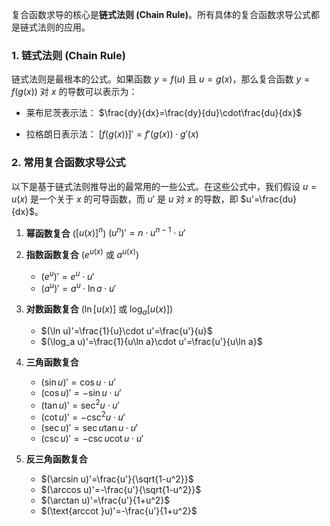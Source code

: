 复合函数求导的核心是**链式法则 (Chain Rule)**。所有具体的复合函数求导公式都是链式法则的应用。

### 1. 链式法则 (Chain Rule)

链式法则是最根本的公式。如果函数 $y=f(u)$ 且 $u=g(x)$，那么复合函数 $y=f(g(x))$ 对 $x$ 的导数可以表示为：

*   莱布尼茨表示法：
    $\frac{dy}{dx}=\frac{dy}{du}\cdot\frac{du}{dx}$

*   拉格朗日表示法：
    $[f(g(x))]'=f'(g(x))\cdot g'(x)$

### 2. 常用复合函数求导公式

以下是基于链式法则推导出的最常用的一些公式。在这些公式中，我们假设 $u=u(x)$ 是一个关于 $x$ 的可导函数，而 $u'$ 是 $u$ 对 $x$ 的导数，即 $u'=\frac{du}{dx}$。

1.  **幂函数复合** ($[u(x)]^n$)
    $(u^n)'=n\cdot u^{n-1}\cdot u'$

2.  **指数函数复合** ($e^{u(x)}$ 或 $a^{u(x)}$)
    *   $(e^u)'=e^u\cdot u'$
    *   $(a^u)'=a^u\cdot\ln a\cdot u'$

3.  **对数函数复合** ($\ln[u(x)]$ 或 $\log_a[u(x)]$)
    *   $(\ln u)'=\frac{1}{u}\cdot u'=\frac{u'}{u}$
    *   $(\log_a u)'=\frac{1}{u\ln a}\cdot u'=\frac{u'}{u\ln a}$

4.  **三角函数复合**
    *   $(\sin u)'=\cos u\cdot u'$
    *   $(\cos u)'=-\sin u\cdot u'$
    *   $(\tan u)'=\sec^2 u\cdot u'$
    *   $(\cot u)'=-\csc^2 u\cdot u'$
    *   $(\sec u)'=\sec u\tan u\cdot u'$
    *   $(\csc u)'=-\csc u\cot u\cdot u'$

5.  **反三角函数复合**
    *   $(\arcsin u)'=\frac{u'}{\sqrt{1-u^2}}$
    *   $(\arccos u)'=-\frac{u'}{\sqrt{1-u^2}}$
    *   $(\arctan u)'=\frac{u'}{1+u^2}$
    *   $(\text{arccot }u)'=-\frac{u'}{1+u^2}$